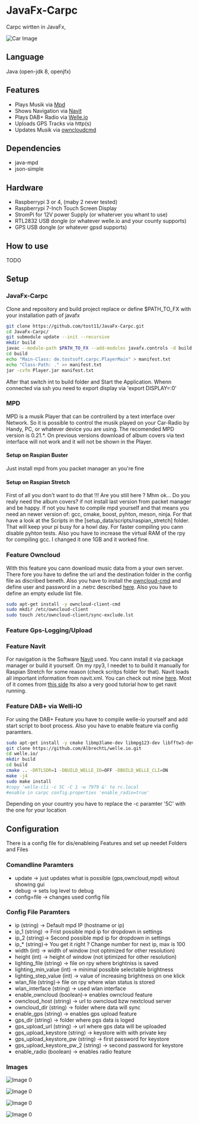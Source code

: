 # JavaFx-Carpc
Carpc wirtten in JavaFx, 

![Car Image](/images/car_img_1.jpg)

## Language
Java (open-jdk 8, openjfx)

## Features
- Plays Musik via [Mpd](https://www.musicpd.org)
- Shows Navigation via [Navit](https://www.navit-project.org)
- Plays DAB+ Radio via [Welle.io](https://www.welle.io)
- Uploads GPS Tracks via http(s)
- Updates Musik via [owncloudcmd](https://doc.owncloud.org/desktop/1.8/owncloudcmd.1.html)

## Dependencies
- java-mpd
- json-simple

## Hardware
- Raspberrypi 3 or 4, (maby 2 never tested)
- Raspberrypi 7-Inch Touch Screen Display
- StromPi for 12V power Supply (or whaterver you whant to use)
- RTL2832 USB dongle (or whatever welle.io and your county supports)
- GPS USB dongle (or whatever gpsd supports)

## How to use
TODO

## Setup

### JavaFx-Carpc
Clone and repository and build project
replace or define $PATH_TO_FX with your installation path of javafx
```bash
git clone https://github.com/tost11/JavaFx-Carpc.git
cd JavaFx-Carpc/
git submodule update --init --recursive
mkdir build
javac --module-path $PATH_TO_FX --add-modules javafx.controls -d build -sourcepath 'src/main/java/:json-simple/src/main/java/:java-mpd/src/main/java/' src/main/java/de/tostsoft/carpc/PlayerMain.java
cd build
echo "Main-Class: de.tostsoft.carpc.PlayerMain" > manifest.txt
echo "Class-Path: ." >> manifest.txt
jar -cvfm Player.jar manifest.txt
```
After that switch int to build folder and Start the Application.
Whenn connected via ssh you need to export display via 'export DISPLAY=:0'

### MPD
MPD is a musik Player that can be controllerd by a text interface over Network. So it is possible to control the musik played on your Car-Radio by Handy, PC, or whatever device you are using.
The recomended MPD version is 0.21.*. On previous versions download of album covers via text interface will not work and it will not be shown in the Player.

#### Setup on Raspian Buster
Just install mpd from you packet manager an you're fine

#### Setup on Raspian Stretch
First of all you don't want to do that !!!
Are you still here ?
Mhm ok...
Do you realy need the album covers? if not install last version from packet manager and be happy.
If not you have to compile mpd yourself and that means you need an newer version of: gcc, cmake, boost, pyhton, meson, ninja.
For that have a look at the Scripts in the [setup_data/scripts/raspian_stretch] folder. That will keep your pi busy for a howl day. For faster compiling you cann disable pyhton tests. Also you have to increase the virtual RAM of the rpy for compiling gcc. I changed it one 1GB and it worked fine.

### Feature Owncloud
With this feature you cann download music data from a your own server. There fore you have to define the url and the destination folder in the config file as discribed beneth. Also you have to install the [owncloud-cmd](https://doc.owncloud.com/desktop/advanced_usage/command_line_client.html) and define user and password in a .netrc described [here](https://man.cx/netrc(4)). Also you have to define an empty exlude list file.
```bash
sudo apt-get install -y owncloud-client-cmd
sudo mkdir /etc/owncloud-client
sudo touch /etc/owncloud-client/sync-exclude.lst
```

### Feature Gps-Logging/Upload

### Feature Navit
For navigation is the Software [Navit](https://www.navit-project.org) used.
You cann install it via package manager or build it yourself.
On my rpy3, I needet to to build it manually for Raspian Stretch for some reason (check scritps folder for that).
Navit loads all important information from navit.xml. You can check out mine [here](/setup_data/navit/nativ.xml).
Most of it comes from [this side](http://ozzmaker.com/navigating-navit-raspberry-pi)
Its also a very good tutorial how to get navit running.

### Feature DAB+ via Welli-IO
For using the DAB+ Feature you have to compile welle-io yourself and add start script to boot process. Also you have to enable feature via config paramters.
```bash
sudo apt-get install -y cmake libmp3lame-dev libmpg123-dev libfftw3-dev libfaad-dev librtlsdr-dev
git clone https://github.com/AlbrechtL/welle.io.git
cd welle.io/
mkdir build
cd build
cmake .. -DRTLSDR=1 -DBUILD_WELLE_IO=OFF -DBUILD_WELLE_CLI=ON
make -j4
sudo make install
#copy 'welle-cli -c 5C -C 1 -w 7979 &' to rc.local
#enable in carpc config.properties 'enable_radio=true'
```
Depending on your country you have to replace the -c paramter '5C' with the one for your location

## Configuration
There is a config file for dis/enableing Features and set up needet Folders and Files

### Comandline Paramters
- update -> just updates what is possible (gps,owncloud,mpd) witout showing gui
- debug -> sets log level to debug
- config=file -> changes used config file

### Config File Paramters
- ip (string) -> Default mpd IP (hostname or ip)
- ip_1 (string) -> Frist possible mpd ip for dropdown in settings
- ip_2 (string)-> Second possible mpd ip for dropdown in settings
- ip_* (string)-> You get it right ? Change number for next ip, max is 100
- width (int) -> width of window (not optimized for other resolution)
- height (int) -> height of window (not iptimized for other resolution)
- lighting_file (string) -> file on rpy where brightniss is saved
- lighting_min_value (int) -> minimal possible selectable brightness
- lighting_step_value (int) -> value of increasing brightness on one klick
- wlan_file (string)-> file on rpy where wlan status is stored
- wlan_interface (string) -> used wlan interface
- enable_owncloud (boolean)-> enables owncloud feature
- owncloud_host (string) -> url to owncloud bzw nextcloud server
- owncloud_dir (string) -> folder where data will sync
- enable_gps (string) -> enables gps upload feature
- gps_dir (string) -> folder where pgs data is loged
- gps_upload_url (string) -> url where gps data will be uploaded
- gps_upload_keystore (string) -> keystore with with private key
- gps_upload_keystore_pw (string) -> first password for keystore
- gps_upload_keystore_pw_2 (string) -> second password for keystore
- enable_radio (boolean) -> enables radio feature

### Images

![Image 0](/images/image_0.PNG)

![Image 0](/images/image_1.PNG)

![Image 0](/images/image_2.PNG)

![Image 0](/images/image_3.PNG)
